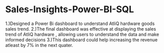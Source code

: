 # Sales-Insights-Power-BI-SQL
1.)Designed a Power Bi dashboard to understand AtliQ hardware goods sales trend.
2.)The final dashboard was effective at displaying the sales trend of AtliQ hardware , allowing users to understand 
the data and make informed decisions 
3.)This dashboard could help increasing the revenue atleast by 7% in the next quater.  
